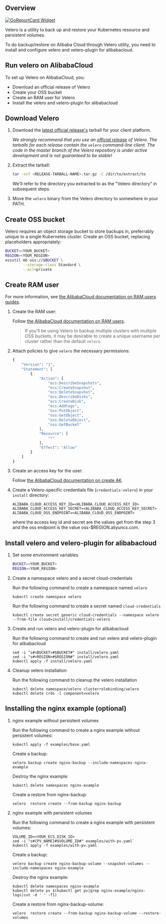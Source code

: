 ## Overview

[![GoReportCard Widget]][GoReportCardResult]

Velero is a utility to back up and restore your Kubernetes resource and persistent volumes.

To do backup/restore on Alibaba Cloud through Velero utility, you need to install and configure velero and velero-plugin for alibabacloud.

## Run velero on AlibabaCloud

To set up Velero on AlibabaCloud, you:

* Download an official release of Velero
* Create your OSS bucket
* Create an RAM user for Velero
* Install the velero and velero-plugin for alibabacloud

## Download Velero

1. Download the [latest official release's](https://github.com/heptio/velero/releases) tarball for your client platform.

    _We strongly recommend that you use an [official release](https://github.com/heptio/velero/releases) of
Velero. The tarballs for each release contain the `velero` command-line client. The code in the master branch
of the Velero repository is under active development and is not guaranteed to be stable!_

1. Extract the tarball:

    ```bash
    tar -xvf <RELEASE-TARBALL-NAME>.tar.gz -C /dir/to/extract/to 
    ```
    
    We'll refer to the directory you extracted to as the "Velero directory" in subsequent steps.

2. Move the `velero` binary from the Velero directory to somewhere in your PATH.

## Create OSS bucket

Velero requires an object storage bucket to store backups in, preferrably unique to a single Kubernetes cluster. Create an OSS bucket, replacing placeholders appropriately:

```bash
BUCKET=<YOUR_BUCKET>
REGION=<YOUR_REGION>
ossutil mb oss://$BUCKET \
        --storage-class Standard \
        --acl=private
```

## Create RAM user

For more information, see [the AlibabaCloud documentation on RAM users guides][14].

1. Create the RAM user:

    Follow [the AlibabaCloud documentation on RAM users][22].
    
    > If you'll be using Velero to backup multiple clusters with multiple OSS buckets, it may be desirable to create a unique username per cluster rather than the default `velero`.

2. Attach policies to give `velero` the necessary permissions:

    ```bash
    {
        "Version": "1",
        "Statement": [
            {
                "Action": [
                    "ecs:DescribeSnapshots",
                    "ecs:CreateSnapshot",
                    "ecs:DeleteSnapshot",
                    "ecs:DescribeDisks",
                    "ecs:CreateDisk",
                    "ecs:Addtags",
                    "oss:PutObject",
                    "oss:GetObject",
                    "oss:DeleteObject",
                    "oss:GetBucket"
                ],
                "Resource": [
                    "*"
                ],
                "Effect": "Allow"
            }
        ]
    }
    ```
3. Create an access key for the user:

    Follow [the AlibabaCloud documentation on create AK][24].

4. Create a Velero-specific credentials file (`credentials-velero`) in your `install` directory:

    ```
    ALIBABA_CLOUD_ACCESS_KEY_ID=<ALIBABA_CLOUD_ACCESS_KEY_ID>
    ALIBABA_CLOUD_ACCESS_KEY_SECRET=<ALIBABA_CLOUD_ACCESS_KEY_SECRET>
    ALIBABA_CLOUD_OSS_ENDPOINT=<ALIBABA_CLOUD_OSS_ENDPOINT>
    ```

    where the access key id and secret are the values get from the step 3 and the oss endpoint is the value oss-$REGION.aliyuncs.com.  
     
## Install velero and velero-plugin for alibabacloud

1. Set some environment variables

	```bash
	BUCKET=<YOUR_BUCKET>
	REGION=<YOUR_REGION>
	```

2. Create a namespace velero and a secret cloud-credentials

	Run the following command to create a namespace named `velero`

	`kubectl create namespace velero`

	Run the following command to create a secret named `cloud-credentials`

	`kubectl create secret generic cloud-credentials --namespace velero --from-file cloud=install/credentials-velero`
	
3. Create and run velero and velero-plugin for alibabacloud

	Run the following command to create and run velero and velero-plugin for alibabacloud
	
	```
	sed -i "s#<BUCKET>#$BUCKET#" install/velero.yaml
	sed -i "s#<REGION>#$REGION#" install/velero.yaml
	kubectl apply -f install/velero.yaml
	```
	
4. Cleanup velero installation

	Run the following command to cleanup the velero installation
	
	```
	kubectl delete namespace/velero clusterrolebinding/velero
	kubectl delete crds -l component=velero
	```
	
## Installing the nginx example (optional)

1. nginx example without persistent volumes

	Run the following command to create a nginx example without persistent volumes:
	
	`kubectl apply -f examples/base.yaml`
	
	Create a backup:
	
	`velero backup create nginx-backup --include-namespaces nginx-example`
	
	Destroy the nginx example:
	
	`kubectl delete namespaces nginx-example`
	
	Create a restore from nginx-backup:
	
	`velero  restore create --from-backup nginx-backup`

2. nginx example with persistent volumes

	Run the following command to create a nginx example with persistent volumes:

	```
	VOLUME_ID=<YOUR_ECS_DISK_ID>
	sed -i "s#{PV_NAME}#$VOLUME_ID#" examples/with-pv.yaml`
	kubectl apply -f examples/with-pv.yaml
	```
	
	Create a backup:
	
	`velero backup create nginx-backup-volume --snapshot-volumes --include-namespaces nginx-example`
	
	Destroy the nginx example:
	
	```
	kubectl delete namespaces nginx-example
	kubectl delete pv $(kubectl get pv|grep nginx-example/nginx-logs|cut -d ' ' -f1)
	```
	
	Create a restore from nginx-backup-volume:
	
	`velero  restore create --from-backup nginx-backup-volume --restore-volumes`
	

[14]: https://www.alibabacloud.com/help/doc-detail/28645.htm
[22]: https://www.alibabacloud.com/help/doc-detail/93720.htm
[23]: https://www.alibabacloud.com/help/doc-detail/50452.htm
[24]: https://www.alibabacloud.com/help/doc-detail/53045.htm

[GoReportCard Widget]: https://goreportcard.com/badge/github.com/AliyunContainerService/velero-plugin
[GoReportCardResult]: https://goreportcard.com/report/github.com/AliyunContainerService/velero-plugin
